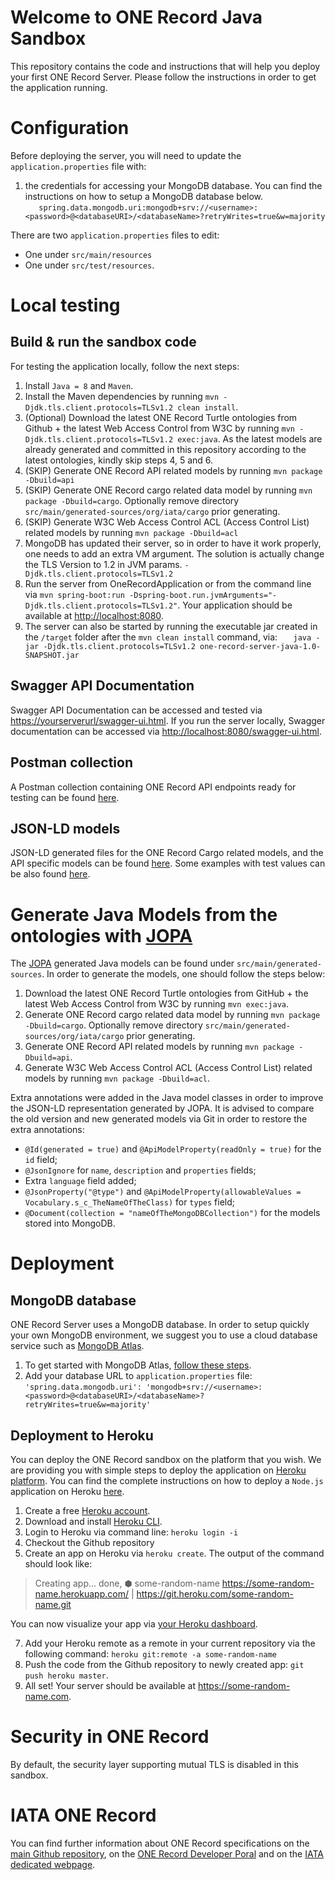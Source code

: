 # Welcome to ONE Record Java Sandbox
This repository contains the code and instructions that will help you deploy your first ONE Record Server. Please follow the instructions in order to get the application running.

# Configuration 
Before deploying the server, you will need to update the `application.properties` file with:
1. the credentials for accessing your MongoDB database. You can find the instructions on how to setup a MongoDB database below.  
`    spring.data.mongodb.uri:mongodb+srv://<username>:<password>@<databaseURI>/<databaseName>?retryWrites=true&w=majority
`  

There are two `application.properties` files to edit:
* One under `src/main/resources`
* One under `src/test/resources`.

# Local testing

## Build & run the sandbox code
For testing the application locally, follow the next steps:
1. Install `Java = 8` and `Maven`. 
2. Install the Maven dependencies by running `mvn -Djdk.tls.client.protocols=TLSv1.2 clean install`. 
3. (Optional) Download the latest ONE Record Turtle ontologies from Github + the latest Web Access Control from W3C by running `mvn -Djdk.tls.client.protocols=TLSv1.2 exec:java`.
As the latest models are already generated and committed in this repository according to the latest ontologies, kindly skip steps 4, 5 and 6.
4. (SKIP) Generate ONE Record API related models by running `mvn package -Dbuild=api`
5. (SKIP) Generate ONE Record cargo related data model by running `mvn package -Dbuild=cargo`. Optionally remove directory `src/main/generated-sources/org/iata/cargo` prior generating.
6. (SKIP) Generate W3C Web Access Control ACL (Access Control List) related models by running `mvn package -Dbuild=acl`
7. MongoDB has updated their server, so in order to have it work properly, one needs to add an extra VM argument. The solution is actually change the TLS Version to 1.2 in JVM params.
`-Djdk.tls.client.protocols=TLSv1.2`
8. Run the server from OneRecordApplication or from the command line via `mvn spring-boot:run -Dspring-boot.run.jvmArguments="-Djdk.tls.client.protocols=TLSv1.2"`. Your application should be available at [http://localhost:8080](http://localhost:8080).
9. The server can also be started by running the executable jar created in the `/target` folder after the `mvn clean install` command, via:
`   java -jar -Djdk.tls.client.protocols=TLSv1.2 one-record-server-java-1.0-SNAPSHOT.jar`
   
## Swagger API Documentation
Swagger API Documentation can be accessed and tested via [https://yourserverurl/swagger-ui.html](https://yourserverurl/swagger-ui.html). If you run the server locally, Swagger documentation can be accessed via [http://localhost:8080/swagger-ui.html](http://localhost:8080/swagger-ui.html).

## Postman collection
A Postman collection containing ONE Record API endpoints ready for testing can be found [here](https://github.com/IATA-Cargo/one-record-server-java/tree/master/src/test/resources/postman).

## JSON-LD models
JSON-LD generated files for the ONE Record Cargo related models, and the API specific models can be found [here](https://github.com/IATA-Cargo/ONE-Record/tree/master/working_draft/API/json-ld).
Some examples with test values can be also found [here](https://github.com/IATA-Cargo/one-record-server-java/tree/master/src/test/resources/examples).

# Generate Java Models from the ontologies with [JOPA](https://github.com/kbss-cvut/jopa)
The [JOPA](https://github.com/kbss-cvut/jopa) generated Java models can be found under `src/main/generated-sources`.
In order to generate the models, one should follow the steps below:

1. Download the latest ONE Record Turtle ontologies from GitHub + the latest Web Access Control from W3C by running `mvn exec:java`.
2. Generate ONE Record cargo related data model by running `mvn package -Dbuild=cargo`. Optionally remove directory `src/main/generated-sources/org/iata/cargo` prior generating.
3. Generate ONE Record API related models by running `mvn package -Dbuild=api`.
4. Generate W3C Web Access Control ACL (Access Control List) related models by running `mvn package -Dbuild=acl`.

Extra annotations were added in the Java model classes in order to improve the JSON-LD representation generated by JOPA. It is advised to compare the old version and new generated models via Git
in order to restore the extra annotations:
* `@Id(generated = true)` and `@ApiModelProperty(readOnly = true)` for the `id` field;
* `@JsonIgnore` for `name`, `description` and `properties` fields;
*  Extra `language` field added;
*  `@JsonProperty("@type")` and `@ApiModelProperty(allowableValues = Vocabulary.s_c_TheNameOfTheClass)` for `types` field;
* `@Document(collection = "nameOfTheMongoDBCollection")` for the models stored into MongoDB.

# Deployment
## MongoDB database 
ONE Record Server uses a MongoDB database. In order to setup quickly your own MongoDB environment, we suggest you to use a cloud database service such as [MongoDB Atlas](https://www.mongodb.com/cloud/atlas).

1. To get started with MongoDB Atlas, [follow these steps](https://docs.atlas.mongodb.com/getting-started/). 
2. Add your database URL to `application.properties` file: `'spring.data.mongodb.uri': 'mongodb+srv://<username>:<password>@<databaseURI>/<databaseName>?retryWrites=true&w=majority'`

## Deployment to Heroku
You can deploy the ONE Record sandbox on the platform that you wish. We are providing you with simple steps to deploy the application on [Heroku platform](https://www.heroku.com/home). You can find the complete instructions on how to deploy a `Node.js` application on Heroku [here](https://devcenter.heroku.com/articles/deploying-nodejs).
1. Create a free [Heroku account](https://signup.heroku.com/signup/dc).
2. Download and install [Heroku CLI](https://cli.heroku.com/).
3. Login to Heroku via command line: `heroku login -i`
4. Checkout the Github repository
5. Create an app on Heroku via `heroku create`. The output of the command should look like:

> Creating app... done, ⬢ some-random-name
> https://some-random-name.herokuapp.com/ |
> https://git.heroku.com/some-random-name.git

 You can now visualize your app via [your Heroku dashboard](https://dashboard.heroku.com/apps).

7. Add your Heroku remote as a remote in your current repository via the following command:
`heroku git:remote -a some-random-name`
8. Push the code from the Github repository to newly created app: `git push heroku master`.
9. All set! Your server should be available at https://some-random-name.com.

# Security in ONE Record
By default, the security layer supporting mutual TLS is disabled in this sandbox.

# IATA ONE Record
You can find further information about ONE Record specifications on the [main Github repository](https://github.com/IATA-Cargo/ONE-Record), 
on the [ONE Record Developer Poral](http://www.onerecordcargo.org/index.html) and on the [IATA dedicated webpage](https://www.iata.org/en/programs/cargo/e/one-record/).


